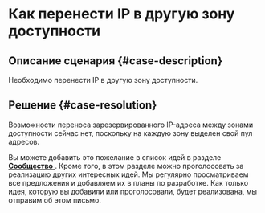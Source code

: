 # Как перенести IP в другую зону доступности


## Описание сценария {#case-description}

Необходимо перенести IP в другую зону доступности.

## Решение {#case-resolution}

Возможности переноса зарезервированного IP-адреса между зонами доступности сейчас нет, поскольку на каждую зону выделен свой пул адресов.

Вы можете добавить это пожелание в список идей в разделе [**Сообщество** ](https://cloud.yandex.ru/features). Кроме того, в этом разделе можно проголосовать за реализацию других интересных идей. Мы регулярно просматриваем все предложения и добавляем их в планы по разработке. Как только идея, которую вы добавили или проголосовали, будет реализована, мы отправим об этом письмо.